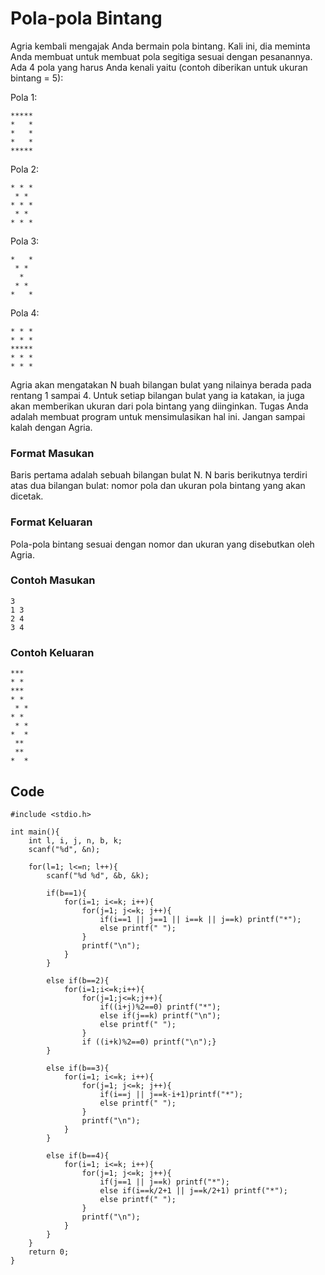# Pola-pola Bintang

Agria kembali mengajak Anda bermain pola bintang. Kali ini, dia meminta Anda membuat untuk membuat pola segitiga sesuai dengan pesanannya. Ada 4 pola yang harus Anda kenali yaitu (contoh diberikan untuk ukuran bintang = 5):

Pola 1:
```
*****
*   *
*   *
*   *
*****
```
Pola 2:
```
* * *
 * *
* * *
 * *
* * *
```
Pola 3:
```
*   *
 * *
  *
 * *
*   *
```
Pola 4:
```
* * *
* * *
*****
* * *
* * *
```
Agria akan mengatakan N buah bilangan bulat yang nilainya berada pada rentang 1 sampai 4. Untuk setiap bilangan bulat yang ia katakan, ia juga akan memberikan ukuran dari pola bintang yang diinginkan. Tugas Anda adalah membuat program untuk mensimulasikan hal ini. Jangan sampai kalah dengan Agria.

### Format Masukan
Baris pertama adalah sebuah bilangan bulat N. N baris berikutnya terdiri atas dua bilangan bulat: nomor pola dan ukuran pola bintang yang akan dicetak. 

### Format Keluaran
Pola-pola bintang sesuai dengan nomor dan ukuran yang disebutkan oleh Agria.

### Contoh Masukan
```
3
1 3
2 4
3 4
```

### Contoh Keluaran
```
***
* *
***
* *
 * *
* *
 * *
*  *
 **
 **
*  *
```

## Code
```
#include <stdio.h>

int main(){
	int l, i, j, n, b, k;
	scanf("%d", &n);
	
	for(l=1; l<=n; l++){
		scanf("%d %d", &b, &k);
		
		if(b==1){
			for(i=1; i<=k; i++){
				for(j=1; j<=k; j++){
					if(i==1 || j==1 || i==k || j==k) printf("*");
					else printf(" ");
				}
				printf("\n");
			}
		}
		
		else if(b==2){
			for(i=1;i<=k;i++){
                for(j=1;j<=k;j++){
                    if((i+j)%2==0) printf("*");
                    else if(j==k) printf("\n");
                    else printf(" ");
                }
                if ((i+k)%2==0) printf("\n");}
		}
		
		else if(b==3){
			for(i=1; i<=k; i++){
				for(j=1; j<=k; j++){
					if(i==j || j==k-i+1)printf("*");
					else printf(" ");
				}
				printf("\n");
			}
		}
		
		else if(b==4){
			for(i=1; i<=k; i++){
				for(j=1; j<=k; j++){
					if(j==1 || j==k) printf("*");
					else if(i==k/2+1 || j==k/2+1) printf("*");
					else printf(" ");
				}
				printf("\n");
			}
		}
	}
	return 0;
}
```
